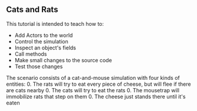 ## Cats and Rats

This tutorial is intended to teach how to:
* Add Actors to the world
* Control the simulation
* Inspect an object's fields
* Call methods
* Make small changes to the source code
* Test those changes

The scenario consists of a cat-and-mouse simulation with four kinds of entities:
0. The rats will try to eat every piece of cheese, but will flee if there are cats nearby
0. The cats will try to eat the rats
0. The mousetrap will immobilize rats that step on them
0. The cheese just stands there until it's eaten
